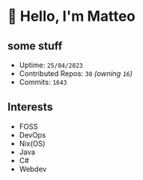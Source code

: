 # 👋 Hello, I'm Matteo

## some stuff

- Uptime: `25/04/2023`
- Contributed Repos: `30` *(owning `16`)*
- Commits: `1643`

## Interests

- FOSS
- DevOps
- Nix(OS)
- Java
- C#
- Webdev
